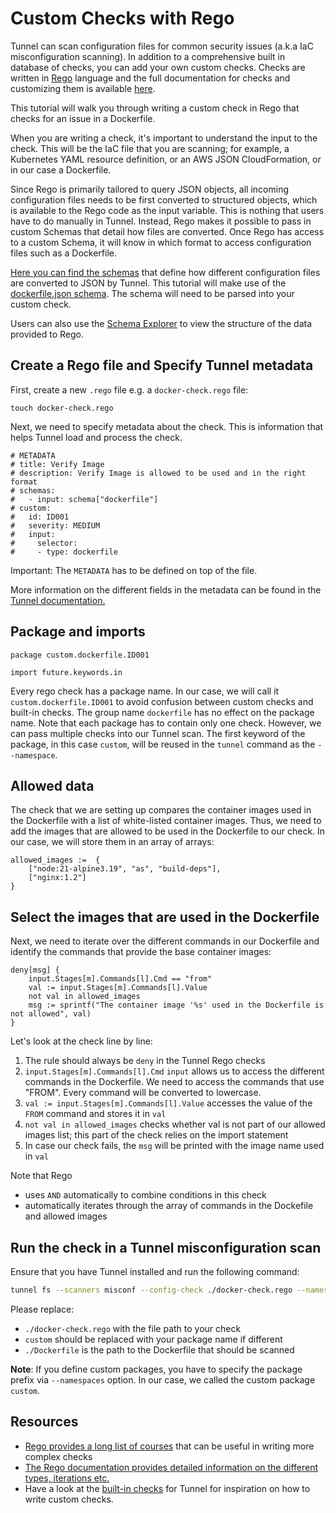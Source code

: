 # Custom Checks with Rego

Tunnel can scan configuration files for common security issues (a.k.a IaC misconfiguration scanning). In addition to a comprehensive built in database of checks, you can add your own custom checks. Checks are written in [Rego](https://www.openpolicyagent.org/docs/latest/policy-language/) language and the full documentation for checks and customizing them is available [here](https://khulnasoft.github.io/tunnel/latest/docs/scanner/misconfiguration/custom/).

This tutorial will walk you through writing a custom check in Rego that checks for an issue in a Dockerfile.

When you are writing a check, it's important to understand the input to the check. This will be the IaC file that you are scanning; for example, a Kubernetes YAML resource definition, or an AWS JSON CloudFormation, or in our case a Dockerfile.

Since Rego is primarily tailored to query JSON objects, all incoming configuration files needs to be first converted to structured objects, which is available to the Rego code as the input variable. This is nothing that users have to do manually in Tunnel. Instead, Rego makes it possible to pass in custom Schemas that detail how files are converted. Once Rego has access to a custom Schema, it will know in which format to access configuration files such as a Dockerfile.

[Here you can find the schemas](https://github.com/khulnasoft/tunnel/tree/main/pkg/iac/rego/schemas) that define how different configuration files are converted to JSON by Tunnel.
This tutorial will make use of the [dockerfile.json schema](https://github.com/khulnasoft/tunnel/blob/main/pkg/iac/rego/schemas/dockerfile.json). The schema will need to be parsed into your custom check.

Users can also use the [Schema Explorer](https://khulnasoft.github.io/tunnel-schemas/) to view the structure of the data provided to Rego.

## Create a Rego file and Specify Tunnel metadata

First, create a new `.rego` file e.g. a `docker-check.rego` file:

```
touch docker-check.rego
```

Next, we need to specify metadata about the check. This is information that helps Tunnel load and process the check.

```
# METADATA
# title: Verify Image
# description: Verify Image is allowed to be used and in the right format
# schemas:
#   - input: schema["dockerfile"]
# custom:
#   id: ID001
#   severity: MEDIUM
#   input:
#     selector:
#     - type: dockerfile
```

Important: The `METADATA` has to be defined on top of the file.

More information on the different fields in the metadata can be found in the [Tunnel documentation.](https://khulnasoft.github.io/tunnel/latest/docs/scanner/misconfiguration/custom/)

## Package and imports

```
package custom.dockerfile.ID001

import future.keywords.in
```

Every rego check has a package name. In our case, we will call it `custom.dockerfile.ID001` to avoid confusion between custom checks and built-in checks. The group name `dockerfile` has no effect on the package name. Note that each package has to contain only one check. However, we can pass multiple checks into our Tunnel scan.
The first keyword of the package, in this case `custom`, will be reused in the `tunnel` command as the `--namespace`.

## Allowed data

The check that we are setting up compares the container images used in the Dockerfile with a list of white-listed container images. Thus, we need to add the images that are allowed to be used in the Dockerfile to our check. In our case, we will store them in an array of arrays:

```
allowed_images :=  {
    ["node:21-alpine3.19", "as", "build-deps"],
    ["nginx:1.2"]
}
```

## Select the images that are used in the Dockerfile

Next, we need to iterate over the different commands in our Dockerfile and identify the commands that provide the base container images:

```
deny[msg] {
    input.Stages[m].Commands[l].Cmd == "from"
    val := input.Stages[m].Commands[l].Value
    not val in allowed_images
    msg := sprintf("The container image '%s' used in the Dockerfile is not allowed", val)
}
```

Let's look at the check line by line:

1. The rule should always be `deny` in the Tunnel Rego checks
2. `input.Stages[m].Commands[l].Cmd` `input` allows us to access the different commands in the Dockerfile. We need to access the commands that use "FROM". Every command will be converted to lowercase.
3. `val := input.Stages[m].Commands[l].Value` accesses the value of the `FROM` command and stores it in `val`
4. `not val in allowed_images` checks whether val is not part of our allowed images list; this part of the check relies on the import statement
5. In case our check fails, the `msg` will be printed with the image name used in `val`

Note that Rego

- uses `AND` automatically to combine conditions in this check
- automatically iterates through the array of commands in the Dockefile and allowed images

## Run the check in a Tunnel misconfiguration scan

Ensure that you have Tunnel installed and run the following command:

```bash
tunnel fs --scanners misconf --config-check ./docker-check.rego --namespaces custom ./Dockerfile
```

Please replace:

- `./docker-check.rego` with the file path to your check
- `custom` should be replaced with your package name if different
- `./Dockerfile` is the path to the Dockerfile that should be scanned

**Note**: If you define custom packages, you have to specify the package prefix via `--namespaces` option. In our case, we called the custom package `custom`.

## Resources

- [Rego provides a long list of courses](https://academy.styra.com/collections) that can be useful in writing more complex checks
- [The Rego documentation provides detailed information on the different types, iterations etc.](https://www.openpolicyagent.org/docs/latest/)
- Have a look at the [built-in checks](https://github.com/aquasecurity/trivy-checks/tree/main/checks) for Tunnel for inspiration on how to write custom checks.
